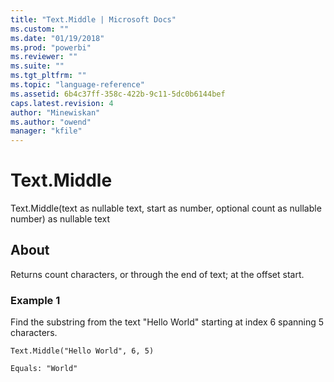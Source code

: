 ```yaml
---
title: "Text.Middle | Microsoft Docs"
ms.custom: ""
ms.date: "01/19/2018"
ms.prod: "powerbi"
ms.reviewer: ""
ms.suite: ""
ms.tgt_pltfrm: ""
ms.topic: "language-reference"
ms.assetid: 6b4c37ff-358c-422b-9c11-5dc0b6144bef
caps.latest.revision: 4
author: "Minewiskan"
ms.author: "owend"
manager: "kfile"
---
```

# Text.Middle
Text.Middle(text as nullable text, start as number, optional count as nullable number) as nullable text  
  
## About  
Returns count characters, or through the end of text; at the offset start.  
  
### Example 1  
Find the substring from the text "Hello World" starting at index 6 spanning 5 characters.  
  
```  
Text.Middle("Hello World", 6, 5)  
```  
  
```  
Equals: "World"  
```  
